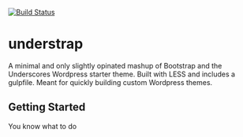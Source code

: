 [![Build Status](https://travis-ci.org/Automattic/_s.svg?branch=master)](https://travis-ci.org/Automattic/_s)

understrap
===

A minimal and only slightly opinated mashup of Bootstrap and the Underscores Wordpress starter theme. Built with LESS and includes a gulpfile. Meant for quickly building custom Wordpress themes.

Getting Started
---------------

You know what to do


